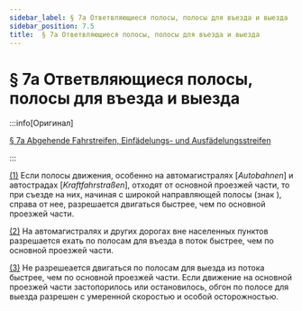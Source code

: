 ```yaml
---
sidebar_label: § 7a Ответвляющиеся полосы, полосы для въезда и выезда
sidebar_position: 7.5
title:  § 7a Ответвляющиеся полосы, полосы для въезда и выезда
---
```


<VerifiedTranslationIcon />

# § 7a Ответвляющиеся полосы, полосы для въезда и выезда

:::info[Оригинал]

[§ 7a Abgehende Fahrstreifen, Einfädelungs- und Ausfädelungsstreifen](https://www.gesetze-im-internet.de/stvo_2013/__7a.html)

:::


<span id="1">[(1)](#1)</span> Если полосы движения, особенно на автомагистралях [*Autobahnen*] и автострадах [*Kraftfahrstraßen*], отходят от основной проезжей
части, то при съезде на них, начиная с широкой направляющей
полосы (знак <TrafficSign sign="340" />), справа от нее, разрешается двигаться быстрее, чем по основной проезжей части.


<span id="2">[(2)](#2)</span> На автомагистралях и других дорогах вне населенных пунктов разрешается ехать по
полосам для въезда в поток быстрее, чем по основной проезжей части.


<span id="3">[(3)](#3)</span> Не разрешеается двигаться по полосам для выезда из потока быстрее, чем по основной проезжей части. Если движение на
основной проезжей части застопорилось или остановилось, обгон по полосе для выезда разрешен с умеренной
скоростью и особой осторожностью.
